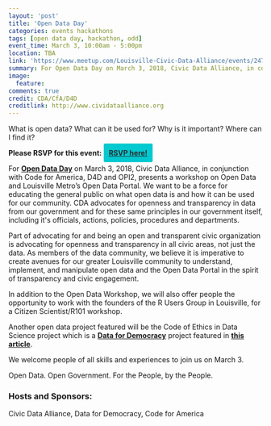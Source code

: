 ```yaml
---
layout: 'post'
title: 'Open Data Day'
categories: events hackathons
tags: [open data day, hackathon, odd]
event_time: March 3, 10:00am - 5:00pm
location: TBA
link: 'https://www.meetup.com/Louisville-Civic-Data-Alliance/events/247940644/'
summary: For Open Data Day on March 3, 2018, Civic Data Alliance, in conjunction with Code for America and Data for Democracy present a workshop on Open Data and Louisville Metro&rsquo;s Open Data Portal.
image:
  feature:
comments: true
credit: CDA/CfA/D4D
creditlink: http://www.cividataalliance.org
---
```


What is open data?
What can it be used for?
Why is it important?
Where can I find it?

__Please RSVP for this event:__ <a class="button" target="_blank" style="color: #2C2D30;font-weight: bold;border-radius: 3px; background: #00c9cf; padding: 10px;text-align:center; margin:0 auto;" alt="Register Here!" title="hackathon tickets" href="https://www.meetup.com/Louisville-Civic-Data-Alliance/events/247940644/">RSVP here!</a>

For [__Open Data Day__](http://opendataday.org) on March 3, 2018, Civic Data Alliance, in conjunction with Code for America, D4D and OPI2, presents a workshop on Open Data and Louisville Metro&rsquo;s Open Data Portal. We want to be a force for educating the general public on what open data is and how it can be used for our community. CDA advocates for openness and transparency in data from our government and for these same principles in our government itself, including it's officials, actions, policies, procedures and departments.

Part of advocating for and being an open and transparent civic organization is advocating for openness and transparency in all civic areas, not just the data. As members of the data community, we believe it is imperative to create avenues for our greater Louisville community to understand, implement, and manipulate open data and the Open Data Portal in the spirit of transparency and civic engagement.  


In addition to the Open Data Workshop, we will also offer people the opportunity to work with the founders of the R Users Group in Louisville, for a Citizen Scientist/R101 workshop.

Another open data project featured will be the Code of Ethics in Data Science project which is a [__Data for Democracy__](http://datafordemocracy.org) project featured in [__this article__](https://www.linkedin.com/pulse/code-ethics-data-science-dj-patil/).

We welcome people of all skills and experiences to join us on March 3.

Open Data. Open Government. For the People, by the People.

### Hosts and Sponsors:
Civic Data Alliance, Data for Democracy, Code for America
